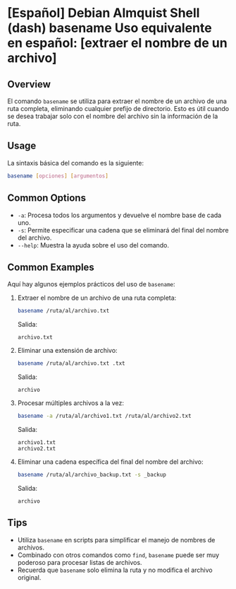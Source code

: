# [Español] Debian Almquist Shell (dash) basename Uso equivalente en español: [extraer el nombre de un archivo]

## Overview
El comando `basename` se utiliza para extraer el nombre de un archivo de una ruta completa, eliminando cualquier prefijo de directorio. Esto es útil cuando se desea trabajar solo con el nombre del archivo sin la información de la ruta.

## Usage
La sintaxis básica del comando es la siguiente:

```bash
basename [opciones] [argumentos]
```

## Common Options
- `-a`: Procesa todos los argumentos y devuelve el nombre base de cada uno.
- `-s`: Permite especificar una cadena que se eliminará del final del nombre del archivo.
- `--help`: Muestra la ayuda sobre el uso del comando.

## Common Examples
Aquí hay algunos ejemplos prácticos del uso de `basename`:

1. Extraer el nombre de un archivo de una ruta completa:
   ```bash
   basename /ruta/al/archivo.txt
   ```
   Salida:
   ```
   archivo.txt
   ```

2. Eliminar una extensión de archivo:
   ```bash
   basename /ruta/al/archivo.txt .txt
   ```
   Salida:
   ```
   archivo
   ```

3. Procesar múltiples archivos a la vez:
   ```bash
   basename -a /ruta/al/archivo1.txt /ruta/al/archivo2.txt
   ```
   Salida:
   ```
   archivo1.txt
   archivo2.txt
   ```

4. Eliminar una cadena específica del final del nombre del archivo:
   ```bash
   basename /ruta/al/archivo_backup.txt -s _backup
   ```
   Salida:
   ```
   archivo
   ```

## Tips
- Utiliza `basename` en scripts para simplificar el manejo de nombres de archivos.
- Combinado con otros comandos como `find`, `basename` puede ser muy poderoso para procesar listas de archivos.
- Recuerda que `basename` solo elimina la ruta y no modifica el archivo original.